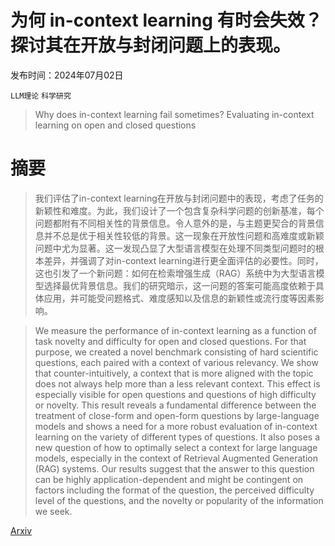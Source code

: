 # 为何 in-context learning 有时会失效？探讨其在开放与封闭问题上的表现。

发布时间：2024年07月02日

`LLM理论` `科学研究`

> Why does in-context learning fail sometimes? Evaluating in-context learning on open and closed questions

# 摘要

> 我们评估了in-context learning在开放与封闭问题中的表现，考虑了任务的新颖性和难度。为此，我们设计了一个包含复杂科学问题的创新基准，每个问题都附有不同相关性的背景信息。令人意外的是，与主题更契合的背景信息并不总是优于相关性较低的背景。这一现象在开放性问题和高难度或新颖问题中尤为显著。这一发现凸显了大型语言模型在处理不同类型问题时的根本差异，并强调了对in-context learning进行更全面评估的必要性。同时，这也引发了一个新问题：如何在检索增强生成（RAG）系统中为大型语言模型选择最优背景信息。我们的研究暗示，这一问题的答案可能高度依赖于具体应用，并可能受问题格式、难度感知以及信息的新颖性或流行度等因素影响。

> We measure the performance of in-context learning as a function of task novelty and difficulty for open and closed questions. For that purpose, we created a novel benchmark consisting of hard scientific questions, each paired with a context of various relevancy. We show that counter-intuitively, a context that is more aligned with the topic does not always help more than a less relevant context. This effect is especially visible for open questions and questions of high difficulty or novelty. This result reveals a fundamental difference between the treatment of close-form and open-form questions by large-language models and shows a need for a more robust evaluation of in-context learning on the variety of different types of questions. It also poses a new question of how to optimally select a context for large language models, especially in the context of Retrieval Augmented Generation (RAG) systems. Our results suggest that the answer to this question can be highly application-dependent and might be contingent on factors including the format of the question, the perceived difficulty level of the questions, and the novelty or popularity of the information we seek.

[Arxiv](https://arxiv.org/abs/2407.02028)